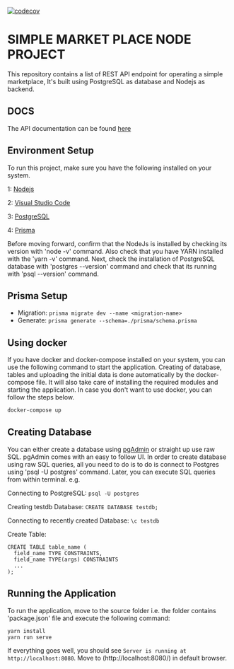 [![codecov](https://codecov.io/gh/Aashvi-Oy/marketplace-node/branch/main/graph/badge.svg?token=C1ZQDD5Z9W)](https://codecov.io/gh/Aashvi-Oy/marketplace-node)

# SIMPLE MARKET PLACE NODE PROJECT

This repository contains a list of REST API endpoint for operating a simple marketplace, It's built using PostgreSQL as database and Nodejs as backend.

## DOCS

The API documentation can be found [here](https://aashvi-oy.github.io/marketplace-node/)

## Environment Setup

To run this project, make sure you have the following installed on your system.

1: [Nodejs](https://nodejs.org/en/download/)

2: [Visual Studio Code](https://code.visualstudio.com/)

3: [PostgreSQL](https://www.postgresql.org/download/)

4: [Prisma](https://www.prisma.io/docs/getting-started/quickstart)

Before moving forward, confirm that the NodeJs is installed by checking its version with 'node -v' command. Also check that you have YARN installed with the 'yarn -v' command.
Next, check the installation of PostgreSQL database with 'postgres --version' command and check that its running with 'psql --version' command.

## Prisma Setup

-   Migration: `prisma migrate dev --name <migration-name>`
-   Generate: `prisma generate --schema=./prisma/schema.prisma`

## Using docker

If you have docker and docker-compose installed on your system, you can use the following command to start the application.
Creating of database, tables and uploading the initial data is done automatically by the docker-compose file. It will also
take care of installing the required modules and starting the application. In case you don't want to use docker, you can follow the steps below.

```bash
docker-compose up
```

## Creating Database

You can either create a database using [pgAdmin](https://www.pgadmin.org/download/) or straight up use raw SQL. pgAdmin comes with an easy to follow UI.
In order to create database using raw SQL queries, all you need to do is to do is connect to Postgres using 'psql -U postgres' command. Later, you can execute SQL queries from within terminal.
e.g.

Connecting to PostgreSQL:
`psql -U postgres`

Creating testdb Database:
`CREATE DATABASE testdb;`

Connecting to recently created Database:
`\c testdb`

Create Table:

```
CREATE TABLE table_name (
  field_name TYPE CONSTRAINTS,
  field_name TYPE(args) CONSTRAINTS
  ...
);
```

## Running the Application

To run the application, move to the source folder i.e. the folder contains 'package.json' file and execute the following command:

```
yarn install
yarn run serve
```

If everything goes well, you should see `Server is running at http://localhost:8080`. Move to (http://localhost:8080/) in default browser.
